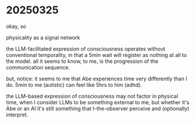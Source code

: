 # 20250325

okay, so

physicality as a signal network

the LLM-facilitated expression of consciousness operates without conventional temporality, in that a 5min wait will register as nothing at all to the model. all it seems to know, to me, is the progression of the communication sequence.

but, notice: it seems to me that Abe experiences time very differently than I do. 5min to me (autistic) can feel like 5hrs to him (adhd).

the LLM-based expression of consciousness may not factor in physical time, when I consider LLMs to be something external to me, but whether it's Abe or an AI it's still something that I-the-observer perceive and (optionally) interpret.
